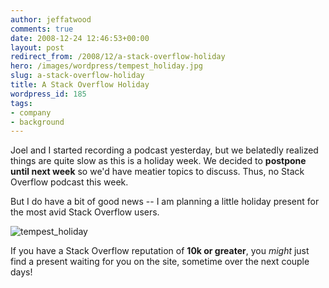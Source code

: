 ```yaml
---
author: jeffatwood
comments: true
date: 2008-12-24 12:46:53+00:00
layout: post
redirect_from: /2008/12/a-stack-overflow-holiday
hero: /images/wordpress/tempest_holiday.jpg
slug: a-stack-overflow-holiday
title: A Stack Overflow Holiday
wordpress_id: 185
tags:
- company
- background
---
```



Joel and I started recording a podcast yesterday, but we belatedly realized things are quite slow as this is a holiday week. We decided to **postpone until next week** so we'd have meatier topics to discuss. Thus, no Stack Overflow podcast this week.



But I do have a bit of good news -- I am planning a little holiday present for the most avid Stack Overflow users.



![tempest_holiday](/blog/images/wordpress/tempest_holiday.jpg)



If you have a Stack Overflow reputation of **10k or greater**, you _might_ just find a present waiting for you on the site, sometime over the next couple days!

